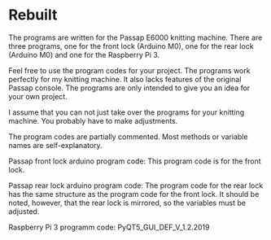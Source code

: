 # Rebuilt

The programs are written for the Passap E6000 knitting machine. There are three programs, one for the front lock (Arduino M0), one for the rear lock (Arduino M0) and one for the Raspberry Pi 3.

Feel free to use the program codes for your project. The programs work perfectly for my knitting machine. It also lacks features of the original Passap console. The programs are only intended to give you an idea for your own project.

I assume that you can not just take over the programs for your knitting machine. You probably have to make adjustments.

The program codes are partially commented. Most methods or variable names are self-explanatory.

  Passap front lock arduino program code: This program code is for the front lock. 

  Passap rear lock arduino program code: The program code for the rear lock has the same structure as the program code for the front lock.    It should be noted, however, that the rear lock is mirrored, so the variables must be adjusted.

  Raspberry Pi 3 programm code: PyQT5_GUI_DEF_V_1.2.2019

